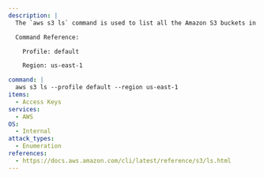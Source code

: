 ```yaml
---
description: |
  The `aws s3 ls` command is used to list all the Amazon S3 buckets in your account. This command helps in enumerating the S3 storage services and understanding the available buckets and their configurations. The following example lists all S3 buckets for the specified profile and region.

  Command Reference:

  	Profile: default

  	Region: us-east-1

command: |
  aws s3 ls --profile default --region us-east-1
items:
  - Access Keys
services:
  - AWS
OS:
  - Internal
attack_types:
  - Enumeration
references:
  - https://docs.aws.amazon.com/cli/latest/reference/s3/ls.html
---
```

